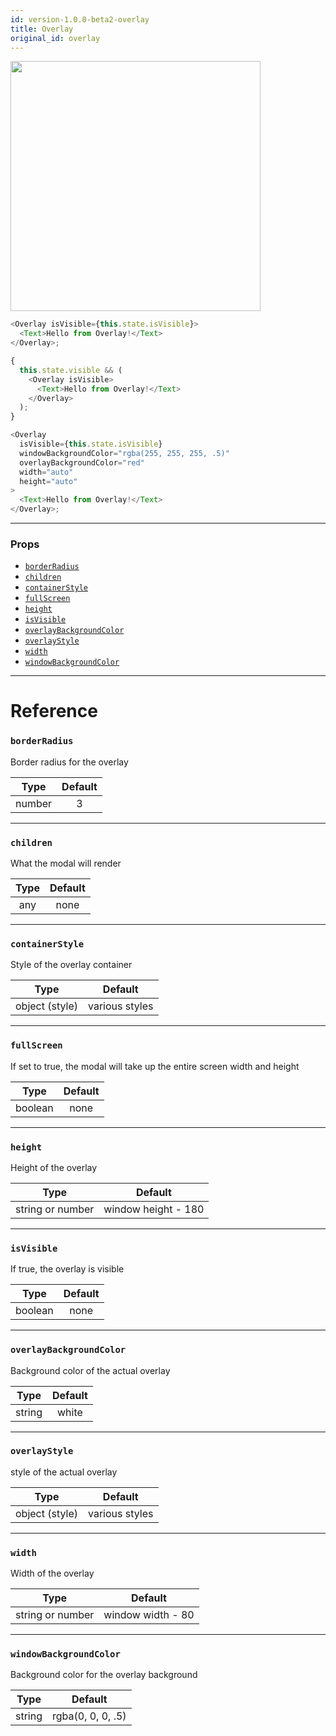 ```yaml
---
id: version-1.0.0-beta2-overlay
title: Overlay
original_id: overlay
---
```


<img src="/react-native-elements-kpay/img/overlay.png" width="400" >

```js
<Overlay isVisible={this.state.isVisible}>
  <Text>Hello from Overlay!</Text>
</Overlay>;

{
  this.state.visible && (
    <Overlay isVisible>
      <Text>Hello from Overlay!</Text>
    </Overlay>
  );
}

<Overlay
  isVisible={this.state.isVisible}
  windowBackgroundColor="rgba(255, 255, 255, .5)"
  overlayBackgroundColor="red"
  width="auto"
  height="auto"
>
  <Text>Hello from Overlay!</Text>
</Overlay>;
```

---

### Props

* [`borderRadius`](#borderradius)
* [`children`](#children)
* [`containerStyle`](#containerstyle)
* [`fullScreen`](#fullscreen)
* [`height`](#height)
* [`isVisible`](#isvisible)
* [`overlayBackgroundColor`](#overlaybackgroundcolor)
* [`overlayStyle`](#overlaystyle)
* [`width`](#width)
* [`windowBackgroundColor`](#windowbackgroundcolor)

---

# Reference

### `borderRadius`

Border radius for the overlay

|  Type  | Default |
| :----: | :-----: |
| number |    3    |

---

### `children`

What the modal will render

| Type | Default |
| :--: | :-----: |
| any  |  none   |

---

### `containerStyle`

Style of the overlay container

|      Type      |    Default     |
| :------------: | :------------: |
| object (style) | various styles |

---

### `fullScreen`

If set to true, the modal will take up the entire screen width and height

|  Type   | Default |
| :-----: | :-----: |
| boolean |  none   |

---

### `height`

Height of the overlay

|       Type       |       Default       |
| :--------------: | :-----------------: |
| string or number | window height - 180 |

---

### `isVisible`

If true, the overlay is visible

|  Type   | Default |
| :-----: | :-----: |
| boolean |  none   |

---

### `overlayBackgroundColor`

Background color of the actual overlay

|  Type  | Default |
| :----: | :-----: |
| string |  white  |

---

### `overlayStyle`

style of the actual overlay

|      Type      |    Default     |
| :------------: | :------------: |
| object (style) | various styles |

---

### `width`

Width of the overlay

|       Type       |      Default      |
| :--------------: | :---------------: |
| string or number | window width - 80 |

---

### `windowBackgroundColor`

Background color for the overlay background

|  Type  |      Default      |
| :----: | :---------------: |
| string | rgba(0, 0, 0, .5) |
